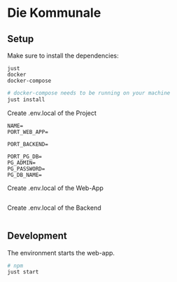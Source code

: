 # Die Kommunale

## Setup

Make sure to install the dependencies:
```
just
docker
docker-compose
```

```bash
# docker-compose needs to be running on your machine
just install
```

Create .env.local of the Project
```
NAME=
PORT_WEB_APP=

PORT_BACKEND=

PORT_PG_DB=
PG_ADMIN=
PG_PASSWORD=
PG_DB_NAME=
```

Create .env.local of the Web-App
```

```

Create .env.local of the Backend
```

```

## Development

The environment starts the web-app.

```bash
# npm
just start
```